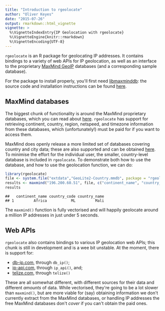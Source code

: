 ```yaml
---
title: "Introduction to rgeolocate"
author: "Oliver Keyes"
date: "2015-07-26"
output: rmarkdown::html_vignette
vignette: >
  %\VignetteIndexEntry{IP Geolocation with rgeolocate}
  %\VignetteEngine{knitr::rmarkdown}
  %\VignetteEncoding{UTF-8}
---
```


`rgeolocate` is an R package for geolocating IP addresses. It contains bindings to a variety of web APIs for IP geolocation, as well as an interface to the proprietary [MaxMind GeoIP](http://maxmind.com/) databases (and a corresponding sample database).

For the package to install properly, you'll first need [libmaxminddb](https://github.com/maxmind/libmaxminddb): the source code and installation instructions can be found [here](https://github.com/maxmind/libmaxminddb/blob/master/README.md).

## MaxMind databases

The biggest chunk of functionality is around the MaxMind proprietary databases, which you can read about [here](https://www.maxmind.com/en/geoip2-databases). `rgeolocate` has support for retrieving continent, country, region, netspeed,
and timezone information from these databases, which (unfortunately!) must be paid for if you want to access them.

MaxMind does openly release a more limited set of databases covering country and city data; these are also supported and can
be obtained [here](http://dev.maxmind.com/geoip/geoip2/geolite2/). To minimise the effort for the individual user, the smaller,
country-level database is included in `rgeolocate`. To demonstrate both how to use the database, and how to use the geolocation
function, we can do:


```r
library(rgeolocate)
file <- system.file("extdata","GeoLite2-Country.mmdb", package = "rgeolocate")
results <- maxmind("196.200.60.51", file, c("continent_name", "country_code", "country_name"))
results
```

```
##   continent_name country_code country_name
## 1         Africa           ML         Mali
```

The `maxmind()` function is fully vectorised and will happily geolocate around a million IP addresses in just under 5 seconds.

## Web APIs

`rgeolocate` also contains bindings to various IP geolocation web APIs; this chunk is still in development and is a wee bit
unstable. At the moment, there is support for:

* [db-ip.com](http://db-ip.com), through `db_ip()`;
* [ip-api.com](http://ip-api.com), through `ip_api()`, and;
* [telize.com](http://telize.com), through `telize()`

These are all somewhat different, with different sources for their data and different *amounts* of data. While vectorised, they're going to be a lot slower than `maxmind()`, but are more viable for (say) obtaining information we don't currently extract from the MaxMind databases, or handling IP addresses the free MaxMind databases don't *cover* if you can't obtain the paid ones.
